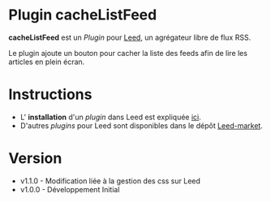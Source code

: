 Plugin cacheListFeed
====================

**cacheListFeed** est un _Plugin_ pour [Leed](http://projet.idleman.fr/leed), un agrégateur libre de flux RSS.

Le plugin ajoute un bouton pour cacher la liste des feeds afin de lire les articles en plein écran.

Instructions
============

* L' **installation** d'un _plugin_ dans Leed est expliquée [ici](http://projet.idleman.fr/leed/?page=Plugins).
* D'autres _plugins_ pour Leed sont disponibles dans le dépôt [Leed-market](https://github.com/ldleman/Leed-market).

Version
=======

* v1.1.0  -  Modification liée à la gestion des css sur Leed
* v1.0.0  -  Développement Initial